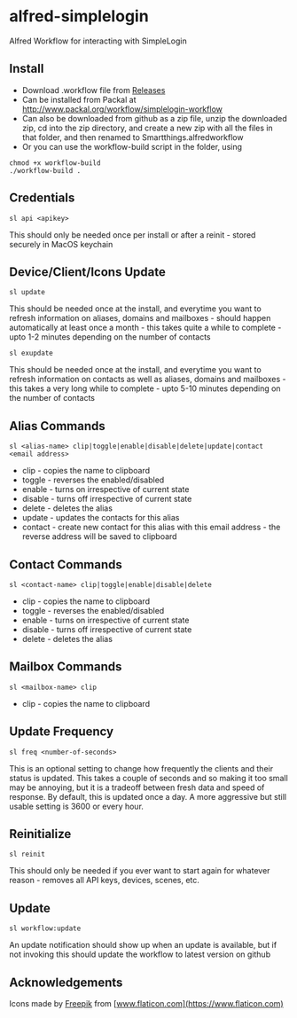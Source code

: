 # alfred-simplelogin
Alfred  Workflow for interacting with SimpleLogin

## Install
* Download .workflow file from [Releases](https://github.com/schwark/alfred-simplelogin/releases)
* Can be installed from Packal at http://www.packal.org/workflow/simplelogin-workflow
* Can also be downloaded from github as a zip file, unzip the downloaded zip, cd into the zip directory, and create a new zip with all the files in that folder, and then renamed to Smartthings.alfredworkflow
* Or you can use the workflow-build script in the folder, using
```
chmod +x workflow-build
./workflow-build . 
```

## Credentials

```
sl api <apikey>
```
This should only be needed once per install or after a reinit - stored securely in MacOS keychain


## Device/Client/Icons Update

```
sl update
```
This should be needed once at the install, and everytime you want to refresh information on aliases, domains and mailboxes - should happen automatically at least once a month - this takes quite a while to complete - upto 1-2 minutes depending on the number of contacts

```
sl exupdate
```
This should be needed once at the install, and everytime you want to refresh information on contacts as well as aliases, domains and mailboxes - this takes a very long while to complete - upto 5-10 minutes depending on the number of contacts

## Alias Commands

```
sl <alias-name> clip|toggle|enable|disable|delete|update|contact <email address>
```

* clip - copies the name to clipboard
* toggle - reverses the enabled/disabled
* enable - turns on irrespective of current state
* disable - turns off irrespective of current state
* delete - deletes the alias
* update - updates the contacts for this alias
* contact - create new contact for this alias with this email address - the reverse address will be saved to clipboard


## Contact Commands

```
sl <contact-name> clip|toggle|enable|disable|delete
```

* clip - copies the name to clipboard
* toggle - reverses the enabled/disabled
* enable - turns on irrespective of current state
* disable - turns off irrespective of current state
* delete - deletes the alias


## Mailbox Commands

```
sl <mailbox-name> clip
```

* clip - copies the name to clipboard


## Update Frequency

```
sl freq <number-of-seconds>
```
This is an optional setting to change how frequently the clients and their status is updated. This takes a couple of seconds and so making it too small may be annoying, but it is a tradeoff between fresh data and speed of response. By default, this is updated once a day. A more aggressive but still usable setting is 3600 or every hour.

## Reinitialize

```
sl reinit
```
This should only be needed if you ever want to start again for whatever reason - removes all API keys, devices, scenes, etc.

## Update

```
sl workflow:update
```
An update notification should show up when an update is available, but if not invoking this should update the workflow to latest version on github

## Acknowledgements

Icons made by [Freepik](https://www.flaticon.com/authors/freepik) from [www.flaticon.com](https://www.flaticon.com)  
